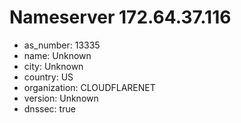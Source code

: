 # Nameserver 172.64.37.116

* as_number: 13335
* name: Unknown
* city: Unknown
* country: US
* organization: CLOUDFLARENET
* version: Unknown
* dnssec: true
